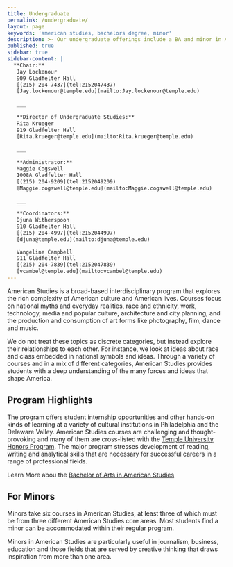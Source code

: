 ```yaml
---
title: Undergraduate
permalink: /undergraduate/
layout: page
keywords: 'american studies, bachelors degree, minor'
description: >- Our undergraduate offerings include a BA and minor in American Studies and a minor in Asian American studies.
published: true
sidebar: true
sidebar-content: |
  **Chair:**  
   Jay Lockenour  
   909 Gladfelter Hall  
   [(215) 204-7437](tel:2152047437)  
   [Jay.lockenour@temple.edu](mailto:Jay.lockenour@temple.edu)  
   
   ___
   
   **Director of Undergraduate Studies:**  
   Rita Krueger  
   919 Gladfelter Hall   
   [Rita.krueger@temple.edu](mailto:Rita.krueger@temple.edu)  
   
   ___
   
   **Administrator:**  
   Maggie Cogswell  
   1008A Gladfelter Hall   
   [(215) 204-9209](tel:2152049209)  
   [Maggie.cogswell@temple.edu](mailto:Maggie.cogswell@temple.edu)  
   
   ___

   **Coordinators:**  
   Djuna Witherspoon  
   910 Gladfelter Hall    
   [(215) 204-4997](tel:2152044997)   
   [djuna@temple.edu](mailto:djuna@temple.edu)  

   Vangeline Campbell  
   911 Gladfelter Hall    
   [(215) 204-7839](tel:2152047839)  
   [vcambel@temple.edu](mailto:vcambel@temple.edu)
---
```


American Studies is a broad-based interdisciplinary program that explores the rich complexity of American culture and American lives. Courses focus on national myths and everyday realities, race and ethnicity, work, technology, media and popular culture, architecture and city planning, and the production and consumption of art forms like photography, film, dance and music.

We do not treat these topics as discrete categories, but instead explore their relationships to each other. For instance, we look at ideas about race and class embedded in national symbols and ideas. Through a variety of courses and in a mix of different categories, American Studies provides students with a deep understanding of the many forces and ideas that shape America. 

## Program Highlights
The program offers student internship opportunities and other hands-on kinds of learning at a variety of cultural institutions in Philadelphia and the Delaware Valley. American Studies courses are challenging and thought-provoking and many of them are cross-listed with the [Temple University Honors Program](http://honors.temple.edu/). The major program stresses development of reading, writing and analytical skills that are necessary for successful careers in a range of professional fields.

Learn More abou the [Bachelor of Arts in American Studies](http://bulletin.temple.edu/undergraduate/liberal-arts/american-studies/)

## For Minors
Minors take six courses in American Studies, at least three of which must be from three different American Studies core areas. Most students find a minor can be accommodated within their regular program.

Minors in American Studies are particularly useful in journalism, business, education and those fields that are served by creative thinking that draws inspiration from more than one area.
